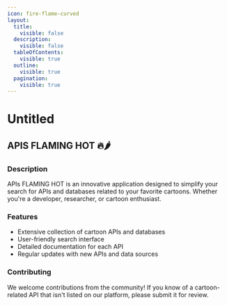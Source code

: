 ```yaml
---
icon: fire-flame-curved
layout:
  title:
    visible: false
  description:
    visible: false
  tableOfContents:
    visible: true
  outline:
    visible: true
  pagination:
    visible: true
---
```


# Untitled

## APIS FLAMING HOT 🔥🌶️

### Description

APIs FLAMING HOT is an innovative application designed to simplify your search for APIs and databases related to your favorite cartoons. Whether you're a developer, researcher, or cartoon enthusiast.

### Features

* Extensive collection of cartoon APIs and databases
* User-friendly search interface
* Detailed documentation for each API
* Regular updates with new APIs and data sources

### Contributing

We welcome contributions from the community! If you know of a cartoon-related API that isn't listed on our platform, please submit it for review.
